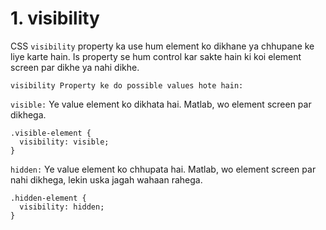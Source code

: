 # 1. visibility

CSS `visibility` property ka use hum element ko dikhane ya chhupane ke liye karte hain. Is property se hum control kar sakte hain ki koi element screen par dikhe ya nahi dikhe.

`visibility Property ke do possible values hote hain:`

`visible:` Ye value element ko dikhata hai. Matlab, wo element screen par dikhega.


```
.visible-element {
  visibility: visible;
}
```

`hidden:` Ye value element ko chhupata hai. Matlab, wo element screen par nahi dikhega, lekin uska jagah wahaan rahega.

```
.hidden-element {
  visibility: hidden;
}
```
